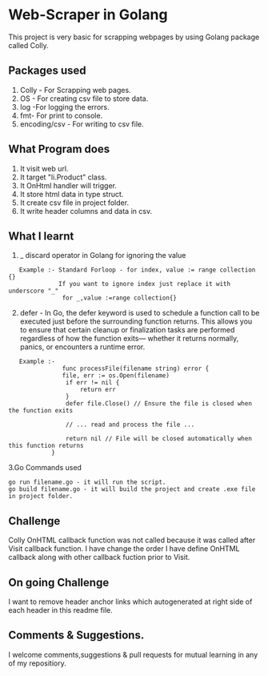 # Web-Scraper in Golang
This project is very basic for scrapping webpages by using Golang package called Colly.

## Packages used
1. Colly - For Scrapping web pages.
2. OS - For creating csv file to store data.
3. log -For logging the errors.
4. fmt- For print to console.
5. encoding/csv - For writing to csv file.

## What Program does
1. It visit web url.
2. It target "li.Product" class.
3. It OnHtml handler will trigger.
4. It store html data in type struct.
5. It create csv file in project folder.
6. It write header columns and data in csv.

## What I learnt
1. _ discard operator in Golang for ignoring the value
```
   Example :- Standard Forloop - for index, value := range collection {}
              If you want to ignore index just replace it with underscore "_"
               for _,value :=range collection{}
```
2. defer - In Go, the defer keyword is used to schedule a function call to be executed just before the surrounding function returns.
           This allows you to ensure that certain cleanup or finalization tasks are performed regardless of how the function exits—
           whether it returns normally, panics, or encounters a runtime error.
```
   Example :-
               func processFile(filename string) error {
               file, err := os.Open(filename)
                if err != nil {
                    return err
                }
                defer file.Close() // Ensure the file is closed when the function exits
            
                // ... read and process the file ...
            
                return nil // File will be closed automatically when this function returns
            }
```
3.Go Commands used
```
go run filename.go - it will run the script.
go build filename.go - it will build the project and create .exe file in project folder.
```
## Challenge
Colly OnHTML callback function was not called because it was called after Visit callback function.
I have change the order I have define OnHTML callback along with other callback fuction prior to Visit.

## On going Challenge
I want to remove header anchor links which autogenerated at right side of each header in this readme file.

## Comments & Suggestions.
I welcome comments,suggestions & pull requests for mutual learning in any of my repositiory.
   
              

